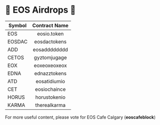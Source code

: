# 🚀 EOS Airdrops  🚀

| Symbol        | Contract Name |
| ------------- |:-------------:|
| EOS           | eosio.token   |
| EOSDAC        | eosdactokens  |
| ADD           | eosadddddddd  |
| CETOS         | gyztomjugage  |
| EOX           | eoxeoxeoxeox  |
| EDNA          | ednazztokens  |
| ATD           | eosatidiumio  |
| CET           | eosiochaince  |
| HORUS         | horustokenio  |
| KARMA         | therealkarma  |

For more useful content, please vote for EOS Cafe Calgary (**eoscafeblock**)
